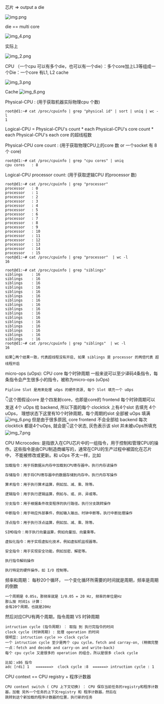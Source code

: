 芯片 => output a die

![img.png](img.png)

die == multi core

![img_4.png](img_4.png)

实际上

![img_2.png](img_2.png)

CPU （一个cpu 可以有多个die，也可以有一个die）：多个core加上L3等组成一个Die：一个core 有L1, L2 cache

![img_3.png](img_3.png)

Cache
![img_6.png](img_5.png)

Physical-CPU : (用于获取机器实际物理cpu 个数)
```cgo
root@d1:~# cat /proc/cpuinfo | grep "physical id" | sort | uniq | wc -l
1
```
Logical-CPU = Physical-CPU's count * each Physical-CPU's core count * each Physical-CPU's each core 的超线程数

Physical-CPU core count : (用于获取物理CPU上的core 数 or 一个socket 有 8 个 core)
```cgo
root@d1:~# cat /proc/cpuinfo | grep "cpu cores" | uniq
cpu cores	: 8
```
Logical-CPU processor count: (用于获取逻辑CPU 的processor 数)
```cgo
root@d1:~# cat /proc/cpuinfo | grep "processor"
processor	: 0
processor	: 1
processor	: 2
processor	: 3
processor	: 4
processor	: 5
processor	: 6
processor	: 7
processor	: 8
processor	: 9
processor	: 10
processor	: 11
processor	: 12
processor	: 13
processor	: 14
processor	: 15
root@d1:~# cat /proc/cpuinfo | grep "processor"  | wc -l
16

root@d1:~# cat /proc/cpuinfo | grep "siblings"
siblings	: 16
siblings	: 16
siblings	: 16
siblings	: 16
siblings	: 16
siblings	: 16
siblings	: 16
siblings	: 16
siblings	: 16
siblings	: 16
siblings	: 16
siblings	: 16
siblings	: 16
siblings	: 16
siblings	: 16
siblings	: 16
root@d1:~# cat /proc/cpuinfo | grep "siblings"  | wc -l
16

如果👆两个结果一致，代表超线程没有开启, 如果 siblings 是 processor 的两倍代表 超线程开启
```

micro-ops (uOps): 
CPU core 每个时钟周期 一般来说可以至少译码4条指令，每条指令会产生很多小的指令，被称为micro-ops (uOps)
```cgo
Pipline Slot 是用来处理 uOps 的硬件资源, 每个 Slot 填充一个 uOps
```
👇这个图假设core 是个四发射core，也即是core的 frontend 每个时钟周期可以发送 4个 uOps 给 backend, 所以下面的每个 clocktick 上有4个slot
去填充 4个uOps， 理想状态下这里有10个时钟周期，每个周期的slot 全部被 uOps 填满
![img_6.png](img_6.png)
但是由于很多原因, core frontend 不会全部给 backend 每次 clocktick 都是4个uOps, 就会是👇这个状态, 灰色表示该 slot 并未被uOps所填充
![img_7.png](img_7.png)

CPU Microcodes: 是指嵌入在CPU芯片中的一组指令，用于控制和管理CPU的操作。这些指令是由CPU制造商编写的，通常在CPU的生产过程中被固化在芯片中，
不能被修改或更新。和 uOps 不太一样，比如
```cgo
加载指令：用于将数据从内存中加载到CPU寄存器中。执行内存读操作

存储指令：用于将CPU寄存器中的数据存储到内存中。执行内存写操作

算术指令：用于执行算术运算，例如加、减、乘、除等。

逻辑指令：用于执行逻辑运算，例如与、或、非、异或等。

分支指令：用于根据条件改变程序的执行路径。执行分支跳转操作

中断指令：用于响应外部事件，例如输入输出、时钟中断等。执行中断处理操作

浮点指令：用于执行浮点运算，例如加、减、乘、除等。

SIMD指令：用于执行向量运算，例如向量加、向量乘等。

虚拟化指令：用于实现虚拟化技术，例如虚拟机监视器等。

安全指令：用于实现安全功能，例如加密、解密等。

执行指令解码操作

执行特定的硬件操作，如 I/O 控制等。
```

频率和周期： 每秒20个循环， 一个变化循环所需要的时间就是周期，频率是周期的倒数
```
一个周期是 0.05s，那频率就是 1/0.05 = 20 Hz, 频率的单位是Hz
那么按 时间1s 计算：
会有20个周期，也就是20Hz
``` 
然后对应CPU有两个周期，指令周期 VS 时钟周期
```cgo
intruction cycle (指令周期) ： 取指 到 执行完指令的时间
clock cycle (时钟周期) : 处理 operation 的时间
很明显: intruction cycle >> clock cycle 
一个 intruction cycle 至少是两个 cpu cycle，fetch and carray-on, (稍微完整一点：fetch and decode and carry-on and write-back)
每个 cpu cycle 又是很多的 operation 的组合，所以是很多 clock cycle   

比如：x86 指令
adc [rdi] 1   =======>  clock cycle :8  ======> intruction cycle : 1
```

CPU context == CPU registry + 程序计数器
```cgo
CPU context switch ( CPU 上下文切换) ： CPU 保存当前任务的registry和程序计数器，加载 另外一个任务的上下文registry 和 程序计数器，然后在
跳转到这个新加载的程序计数器的位置，执行新的任务
```
